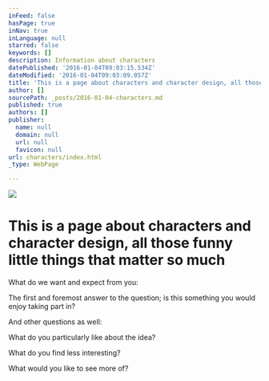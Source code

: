 ```yaml
---
inFeed: false
hasPage: true
inNav: true
inLanguage: null
starred: false
keywords: []
description: Information about characters
datePublished: '2016-01-04T09:03:15.534Z'
dateModified: '2016-01-04T09:03:09.057Z'
title: 'This is a page about characters and character design, all those funny little things that matter so much'
author: []
sourcePath: _posts/2016-01-04-characters.md
published: true
authors: []
publisher:
  name: null
  domain: null
  url: null
  favicon: null
url: characters/index.html
_type: WebPage

---
```

![](https://s3-us-west-2.amazonaws.com/the-grid-img/p/0748cf2d501190439f928905d13961c57108cd56.jpg)

# This is a page about characters and character design, all those funny little things that matter so much

What do we want and expect from you:

The first and foremost answer to the question; is this something you would enjoy taking part in?

And other questions as well:

What do you particularly like about the idea?

What do you find less interesting?

What would you like to see more of?
